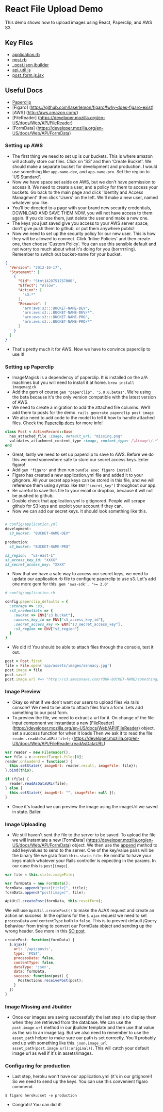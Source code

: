 # React File Upload Demo
This demo shows how to upload images using React, Paperclip, and AWS S3.

## Key Files
- [application.rb](./config/application.rb)
- [post.rb](./app/models/post.rb)
- [_post.json.jbuilder](./app/views/api/posts/_post.json.jbuilder)
- [api_util.js](./app/assets/javascripts/util/api_util.js)
- [post_form.js.jsx](./app/assets/javascripts/components/post_form.js.jsx)

## Useful Docs
- [Paperclip](https://github.com/thoughtbot/paperclip#paperclip)
- [Figaro] (https://github.com/laserlemon/figaro#why-does-figaro-exist)
- [AWS] (http://aws.amazon.com/)
- [FileReader] (https://developer.mozilla.org/en-US/docs/Web/API/FileReader)
- [FormData] (https://developer.mozilla.org/en-US/docs/Web/API/FormData)

### Setting up AWS

- The first thing we need to set up is our buckets. This is where amazon will actually store our files. Click on 'S3' and then 'Create Bucket'. We should make a separate bucket for development and production. I would use something like `app-name-dev`, and `app-name-pro`. Set the region to 'US Standard'.
- Now we have space set aside on AWS, but we don't have permission to access it. We need to create a user, and a policy for them to access your buckets. Go back to the main page and click 'Identity and Access Managment' then click 'Users' on the left. We'll make a new user, named whatever you like.
- You'll be directed to a page with your brand new security credentials, DOWNLOAD AND SAVE THEM NOW, you will not have access to them again. If you do lose them, just delete the user and make a new one.
- The keys you just saved give you access to your AWS server space, don't give push them to github, or put them anywhere public!
- Now we need to set up the security policy for our new user. This is how they will be allowed to connect. Click 'Inline Policies' and then create one, then choose 'Custom Policy'. You can use this sensible default and not worry too much about what it's doing for you (borrrrriing). Remember to switch out bucket-name for your bucket.

```json
{
  "Version": "2012-10-17",
  "Statement": [
    {
      "Sid": "Stmt1420751757000",
      "Effect": "Allow",
      "Action": [
        "s3:*"
      ],
      "Resource": [
        "arn:aws:s3:::BUCKET-NAME-DEV",
        "arn:aws:s3:::BUCKET-NAME-DEV/*",
        "arn:aws:s3:::BUCKET-NAME-PRO",
        "arn:aws:s3:::BUCKET-NAME-PRO/*"
      ]
    }
  ]
}
```
- That's pretty much it for AWS. Now we have to convince paperclip to use it!

### Setting up Paperclip

- ImageMagick is a dependency of paperclip. It is installed on the a/A machines but you will need to install it at home. `brew install imagemagick`
- Add the gem of course `gem "paperclip", '5.0.0.beta1'`. We're using the beta because it's the only version compatible with the latest version of AWS.
- We need to create a migration to add the attached file columns. We'll add them to posts for the demo. `rails generate paperclip post image`
- We also need to add code to the model to tell it how to handle attached files. Check the [Paperclip docs](https://github.com/thoughtbot/paperclip#paperclip) for more info!

```ruby
class Post < ActiveRecord::Base
  has_attached_file :image, default_url: "missing.png"
  validates_attachment_content_type :image, content_type: /\Aimage\/.*\Z/
end
```

- Great, lastly we need to set up paperclip to save to AWS. Before we do this we need somewhere safe to store our secret access keys. Enter figaro!
- Add `gem 'figaro'` and then run `bundle exec figaro install`
- Figaro has created a new application.yml file and added it to your gitignore. All your secret app keys can be stored in this file, and we will reference them using syntax like `ENV["secret_key"]` throughout our app.
- Be careful to save this file to your email or dropbox, because it will not be pushed to github.
- Double check that application.yml is gitignored. People will scrape github for S3 keys and exploit your account if they can.
- Now we can add our secret keys. It should look something like this.
```ruby

# config/application.yml
development:
  s3_bucket: "BUCKET-NAME-DEV"

production:
  s3_bucket: "BUCKET-NAME-PRO"

s3_region:  "us-east-1"
s3_access_key_id: "XXXX"
s3_secret_access_key: "XXXX"
```

- Now that we have a safe way to access our secret keys, we need to update our application.rb file to configure paperclip to use s3. Let's add one more gem for this. `gem 'aws-sdk', '>= 2.0'`

```ruby
# config/application.rb

config.paperclip_defaults = {
  :storage => :s3,
  :s3_credentials => {
    :bucket => ENV["s3_bucket"],
    :access_key_id => ENV["s3_access_key_id"],
    :secret_access_key => ENV["s3_secret_access_key"],
    :s3_region => ENV["s3_region"]
  }
}
```
- We did it! You should be able to attach files through the console, test it out.
```ruby
post = Post.first
file = File.open('app/assets/images/sennacy.jpg')
post.image = file
post.save!
post.image.url #=> "http://s3.amazonaws.com/YOUR-BUCKET-NAME/something/images/000/000/607/sennacy.jpg?1459267299"
```

### Image Preview
- Okay so what if we don't want our users to upload files via rails console? We need to be able to attach files from a form. Lets add something to our post form.
- To preview the file, we need to extract a url for it. On change of the file input component we instantiate a new [FileReader]
(https://developer.mozilla.org/en-US/docs/Web/API/FileReader) object. set a success function for when it loads
Then we ask it to read the file `reader.readAsDataURL(file);`
(https://developer.mozilla.org/en-US/docs/Web/API/FileReader.readAsDataURL)
```javascript
var reader = new FileReader();
var file = e.currentTarget.files[0];
reader.onloadend = function() {
  this.setState({ imageUrl: reader.result, imageFile: file});
}.bind(this);

if (file) {
  reader.readAsDataURL(file);
} else {
  this.setState({ imageUrl: "", imageFile: null });
}
```
- Once it's loaded we can preview the image using the imageUrl we saved in state. Baller.

### Image Uploading
- We still haven't sent the file to the server to be saved. To upload the file we will instantiate a new
[FormData] (https://developer.mozilla.org/en-US/docs/Web/API/FormData) object.
We then use the [append](https://developer.mozilla.org/en-US/docs/Web/API/FormData/append)
method to add key/values to send to the server. One of the key/value pairs will be the binary
file we grab from `this.state.file`. Be mindful to have your keys match whatever your Rails
controller is expecting in the params. In our case this is `post[image]`.
```javascript
var file = this.state.imageFile;

var formData = new FormData();
formData.append("post[title]", title);
formData.append("post[image]", file);

ApiUtil.createPost(formData, this.resetForm);
```

 We will use
`ApiUtil.createPost()` to make the AJAX request and create an action on success. In the
options for the `$.ajax` request we need to set `processData` and `contentType` both to
`false`. This is to prevent default jQuery behaviour from trying to convert our FormData
object and sending up the wrong header. See more in this [SO post](http://stackoverflow.com/a/8244082).

```javascript
createPost: function(formData) {
  $.ajax({
    url: '/api/posts',
    type: 'POST',
    processData: false,
    contentType: false,
    dataType: 'json',
    data: formData,
    success: function(post) {
      PostActions.receivePost(post);
    }
  })
}
```

### Image Missing and Jbuilder
- Once our images are saving successfully the last step is to display them when they are retrieved from the database. We can use the `post.image.url` method in our jbuilder template and then use that value as the src to an image tag. But we also need to remember to use the `asset_path` helper to make sure our path is set correctly. You'll probably end up with something like this.
`json.image_url asset_path(post.image.url(:original))`. This will catch your default image url as well if it's in assets/images.

### Configuring for production
- Last step, heroku won't have our application.yml (it's in our gitignore!) So we need to send up the keys. You can use this convenient figaro commend.
```
$ figaro heroku:set -e production
```
- Congrats! You can did it!
